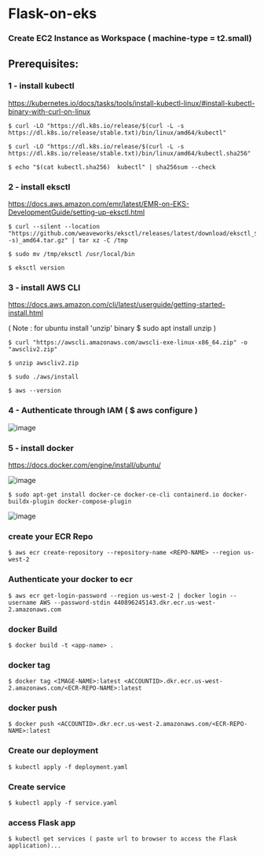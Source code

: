 # Flask-on-eks
### Create EC2 Instance as Workspace ( machine-type = t2.small)
## Prerequisites:
### 1 - install kubectl

  https://kubernetes.io/docs/tasks/tools/install-kubectl-linux/#install-kubectl-binary-with-curl-on-linux

    $ curl -LO "https://dl.k8s.io/release/$(curl -L -s https://dl.k8s.io/release/stable.txt)/bin/linux/amd64/kubectl"
  
    $ curl -LO "https://dl.k8s.io/release/$(curl -L -s https://dl.k8s.io/release/stable.txt)/bin/linux/amd64/kubectl.sha256"
  
    $ echo "$(cat kubectl.sha256)  kubectl" | sha256sum --check

### 2 - install eksctl

  https://docs.aws.amazon.com/emr/latest/EMR-on-EKS-DevelopmentGuide/setting-up-eksctl.html

    $ curl --silent --location "https://github.com/weaveworks/eksctl/releases/latest/download/eksctl_$(uname -s)_amd64.tar.gz" | tar xz -C /tmp
  
    $ sudo mv /tmp/eksctl /usr/local/bin
  
    $ eksctl version
### 3 - install AWS CLI

  https://docs.aws.amazon.com/cli/latest/userguide/getting-started-install.html

( Note : for ubuntu install 'unzip' binary  $ sudo apt install unzip )

    $ curl "https://awscli.amazonaws.com/awscli-exe-linux-x86_64.zip" -o "awscliv2.zip"
    
    $ unzip awscliv2.zip
    
    $ sudo ./aws/install
    
    $ aws --version
### 4 - Authenticate through IAM ( $ aws configure )
![image](https://github.com/sayyed-123/Flask-on-eks/assets/166358159/e818224f-5137-4395-b274-4d15e921570d)

### 5 - install docker

  https://docs.docker.com/engine/install/ubuntu/

![image](https://github.com/sayyed-123/Flask-on-eks/assets/166358159/a2d642e5-657c-4aeb-8882-ff8b7ca0e59b)

    $ sudo apt-get install docker-ce docker-ce-cli containerd.io docker-buildx-plugin docker-compose-plugin

![image](https://github.com/sayyed-123/Flask-on-eks/assets/166358159/33315c77-a1bb-4336-89f2-99f87cd47332)


### create your ECR Repo
    $ aws ecr create-repository --repository-name <REPO-NAME> --region us-west-2
### Authenticate your docker to ecr
    $ aws ecr get-login-password --region us-west-2 | docker login --username AWS --password-stdin 440896245143.dkr.ecr.us-west-2.amazonaws.com
### docker Build
    $ docker build -t <app-name> .
### docker tag
    $ docker tag <IMAGE-NAME>:latest <ACCOUNTID>.dkr.ecr.us-west-2.amazonaws.com/<ECR-REPO-NAME>:latest
### docker push
    $ docker push <ACCOUNTID>.dkr.ecr.us-west-2.amazonaws.com/<ECR-REPO-NAME>:latest
### Create our deployment
    $ kubectl apply -f deployment.yaml
### Create service
    $ kubectl apply -f service.yaml
### access Flask app
    $ kubectl get services ( paste url to browser to access the Flask application)...



